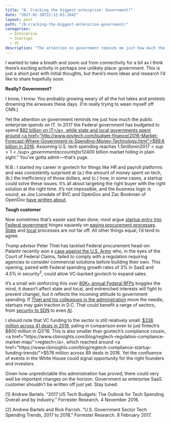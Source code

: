 ```yaml
---
title: "8. Cracking the biggest enterprise: Government?"
date: "2017-02-20T22:12:03.284Z"
layout: post
path: "/8-cracking-the-biggest-enterprise-government/"
categories:
  - Enterprise
  - Startups
  - VC
description: "The attention on government reminds me just how much the public enterprise spends on IT."
---
```

I wanted to take a breath and zoom out from connectivity for a bit as I think there’s exciting activity in perhaps one unlikely place: government. This is just a short post with initial thoughts, but there’s more ideas and research I’d like to share hopefully soon.

<strong>Really? Government?</strong>

I know, I know. You probably growing weary of all the hot takes and protests drowning the airwaves these days. (I’m really trying to wean myself off CNN.)

Yet the attention on government reminds me just how much the public enterprise spends on IT. In 2017 the Federal government has budgeted to spend <a href="https://obamawhitehouse.archives.gov/blog/2016/10/26/laying-foundation-more-secure-modern-government">$82 billion on IT</a>, while state and local governments spent around <a href="http://www.govtech.com/budget-finance/2016-Market-Forecast-Where-Government-Is-Spending-Money-Technology.html">$99.6 billion in 2016</a>. Assuming U.S. tech spending reaches $1.5 trillion in 2017<sup>1</sup>, government accounts for 12% of that figure. Some investors have even called govtech the <a href="http://govtechfund.com/2016/01/govtech-the-400-billion-market-hiding-in-plain-sight/">“$400 billion market hiding in plain sight.”</a> You’ve gotta admit — that’s yuge.

N.B.: I started my career in govtech for things like HR and payroll platforms and was consistently surprised at (a.) the amount of money spent on tech, (b.) the inefficiency of those dollars, and (c.) how, in some cases, a startup could solve these issues. It’s all about targeting the right buyer with the right solution at the right time. It’s not impossible, and the business logic is sound, as Joe Lonsdale of 8VC and OpenGov and Zac Bookman of OpenGov <a href="https://medium.com/8vc-news/b2g-the-excitement-of-an-old-line-industry-54734c715140#.omiqckvwx">have written about</a>.

<strong>Tough customer</strong>

Now sometimes that’s easier said than done; most argue <a href="https://www.bloomberg.com/news/articles/2016-12-08/tech-startups-struggle-to-tap-82-billion-in-federal-contracts">startup entry into Federal government</a> hinges squarely on <a href="https://ssir.org/articles/entry/fostering_for_profit_civic_innovation">easing procurement processes</a>. <a href="http://www.naspo.org/dnn/News/ArtMID/6856/ArticleID/1691">State</a> and <a href="https://sunlightfoundation.com/2013/09/27/the-state-of-local-procurement/">local</a> processes are not far off. All other things equal, I’d tend to agree.

Trump advisor Peter Thiel has tackled Federal procurement head-on: Palantir recently won a <a href="https://www.wsj.com/articles/palantir-prevails-in-lawsuit-over-u-s-army-contracting-practices-1477940218?mg=id-wsj">case against the U.S. Army</a> who, in the eyes of the Court of Federal Claims, failed to comply with a regulation requiring agencies to consider commercial solutions before building their own. This opening, paired with Federal spending growth rates of 3% in SaaS and 4.5% in security<sup>2</sup>, could allow VC-backed govtech to expand sales.

It’s a small win (enforcing this over <a href="http://www.ncmahq.org/docs/default-source/default-document-library/pdfs/exec15---ncma-annual-review-of-government-contracting-2015-edition">80K+ annual Federal RFPs</a> boggles the mind, it doesn’t affect state and local, and entrenched interests will fight to prevent change), but it reflects the incoming attitude to government spending. If <a href="http://money.cnn.com/2016/12/07/technology/peter-thiel-trump-transition/">Thiel and his colleagues in the administration</a> move the needle, startups may gain traction in D.C. That could benefit a range of sectors, from <a href="https://www.govtechworks.com/how-7-tech-trends-will-fare-under-president-trump/#gs.J_XRlAU">security to SDN</a> to even <a href="https://www.donaldjtrump.com/press-releases/donald-j.-trump-foreign-policy-speech">AI</a>.

I should note that VC funding to the sector is still relatively small: <a href="https://www.cbinsights.com/blog/govtech-startup-vc-funding">$336 million across 41 deals in 2016</a>, paling in comparison even to just fintech’s $800 million in Q3’16. This is also smaller than govtech’s compliance cousin, <a href="https://www.cbinsights.com/blog/regtech-regulation-compliance-market-map/">regtech</a>, which reached around <a href="https://www.cbinsights.com/blog/regtech-compliance-startup-funding-trends/">$576 million across 89 deals in 2016</a>. Yet the confluence of events in the White House could signal opportunity for the right founders and investors.

Given how unpredictable this administration has proved, there could very well be important changes on the horizon. Government as enterprise SaaS customer shouldn’t be written off just yet. Stay tuned.

[1] Andrew Bartels. “2017 US Tech Budgets: The Outlook for Tech Spending Overall and by Industry.” Forrester Research. 4 November 2016.

[2] Andrew Bartels and Rick Parrish. “U.S. Government Sector Tech Spending Trends, 2017 to 2018.” Forrester Research. 8 February 2017.